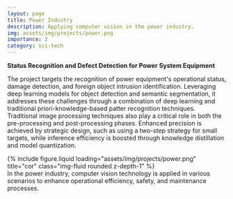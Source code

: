 ```yaml
---
layout: page
title: Power Industry
description: Applying computer vision in the power industry.
img: assets/img/projects/power.png
importance: 2
category: sci-tech
---
```


**Status Recognition and Defect Detection for Power System Equipment**

The project targets the recognition of power equipment's operational status, damage detection, and foreign object intrusion identification. Leveraging deep learning models for object detection and semantic segmentation, it addresses these challenges through a combination of deep learning and traditional priori-knowledge-based patter recognition techniques. Traditional image processing techniques also play a critical role in both the pre-processing and post-processing phases. Enhanced precision is achieved by strategic design, such as using a two-step strategy for small targets, while inference efficiency is boosted through knowledge distillation and model quantization.

<div class="row">
    <div class="col-sm mt-3 mt-md-0">
        {% include figure.liquid loading="assets/img/projects/power.png" title="cor" class="img-fluid rounded z-depth-1" %}
    </div>
</div>
<div class="caption">
    In the power industry, computer vision technology is applied in various scenarios to enhance operational efficiency, safety, and maintenance processes.
</div>
